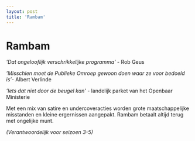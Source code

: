 ```yaml
---
layout: post
title: 'Rambam'
---
```

# Rambam

*’Dat ongelooflijk verschrikkelijke programma’* - Rob Geus

*’Misschien moet de Publieke Omroep gewoon doen waar ze voor bedoeld is’*- Albert Verlinde

*’Iets dat niet door de beugel kan’* - landelijk parket van het Openbaar Ministerie

Met een mix van satire en undercoveracties worden grote maatschappelijke misstanden en kleine ergernissen aangepakt. 
Rambam betaalt altijd terug met ongelijke munt.

*(Verantwoordelijk voor seizoen 3-5)*
